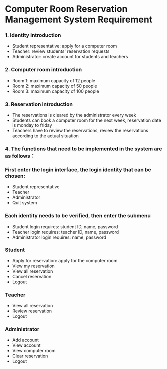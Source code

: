 # Computer Room Reservation Management System Requirement

### 1. Identity introduction
- Student representative:  apply for a computer room
- Teacher:  review students' reservation requests 
- Administrator:  create account for students and teachers

### 2. Computer room introduction
- Room 1:  maximum capacity of 12 people
- Room 2:  maximum capacity of 50 people
- Room 3:  maximum capacity of 100 people

### 3. Reservation introduction
- The reservations is cleared by the administrator every week
- Students can book a computer room for the next week, reservation date is monday to friday
- Teachers have to review the reservations, review the reservations according to the actual situation

### 4. The functions that need to be implemented in the system are as follows：

### First enter the login interface, the login identity that can be chosen:
- Student representative
- Teacher
- Administrator
- Quit system

### Each identity needs to be verified, then enter the submenu
- Student login requires: student ID, name, password
- Teacher login requires: teacher ID, name, password
- Administrator login requires: name, password

### Student
- Apply for reservation: apply for the computer room
- View my reservation
- View all reservation
- Cancel reservation
- Logout

### Teacher
- View all reservation
- Review reservation
- Logout

### Administrator
- Add account
- View account
- View computer room
- Clear reservation
- Logout


